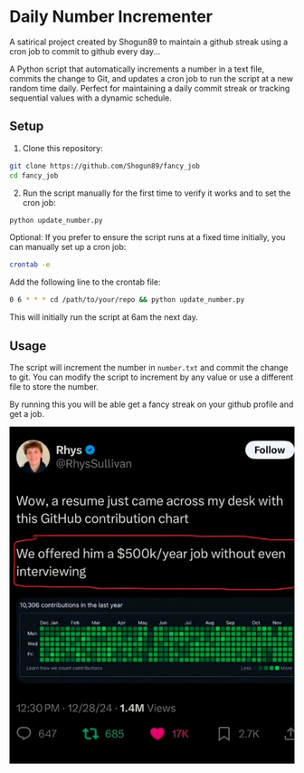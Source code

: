 # Daily Number Incrementer

A satirical project created by Shogun89 to maintain a github streak using a cron job to commit to github every day...

A Python script that automatically increments a number in a text file, commits the change to Git, and updates a cron job to run the script at a new random time daily. Perfect for maintaining a daily commit streak or tracking sequential values with a dynamic schedule.

## Setup

1. Clone this repository:

```bash
git clone https://github.com/Shogun89/fancy_job
cd fancy_job
```

2. Run the script manually for the first time to verify it works and to set the cron job:

```bash
python update_number.py
```

Optional: If you prefer to ensure the script runs at a fixed time initially, you can manually set up a cron job:

```bash
crontab -e
```

Add the following line to the crontab file:

```bash
0 6 * * * cd /path/to/your/repo && python update_number.py
```

This will initially run the script at 6am the next day.

## Usage

The script will increment the number in `number.txt` and commit the change to git. You can modify the script to increment by any value or use a different file to store the number.

By running this you will be able get a fancy streak on your github profile and get a job.

![How to get a job](get_a_job.jpg)
